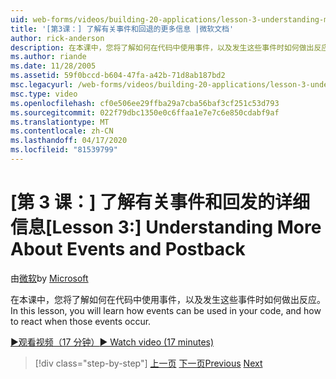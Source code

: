 ```yaml
---
uid: web-forms/videos/building-20-applications/lesson-3-understanding-more-about-events-and-postback
title: '[第3课：] 了解有关事件和回退的更多信息 |微软文档'
author: rick-anderson
description: 在本课中，您将了解如何在代码中使用事件，以及发生这些事件时如何做出反应。
ms.author: riande
ms.date: 11/28/2005
ms.assetid: 59f0bccd-b604-47fa-a42b-71d8ab187bd2
msc.legacyurl: /web-forms/videos/building-20-applications/lesson-3-understanding-more-about-events-and-postback
msc.type: video
ms.openlocfilehash: cf0e506ee29ffba29a7cba56baf3cf251c53d793
ms.sourcegitcommit: 022f79dbc1350e0c6ffaa1e7e7c6e850cdabf9af
ms.translationtype: MT
ms.contentlocale: zh-CN
ms.lasthandoff: 04/17/2020
ms.locfileid: "81539799"
---
```

# <a name="lesson-3--understanding-more-about-events-and-postback"></a><span data-ttu-id="4c9f5-103">[第 3 课：] 了解有关事件和回发的详细信息</span><span class="sxs-lookup"><span data-stu-id="4c9f5-103">[Lesson 3:]  Understanding More About Events and Postback</span></span>

<span data-ttu-id="4c9f5-104">由[微软](https://github.com/microsoft)</span><span class="sxs-lookup"><span data-stu-id="4c9f5-104">by [Microsoft](https://github.com/microsoft)</span></span>

<span data-ttu-id="4c9f5-105">在本课中，您将了解如何在代码中使用事件，以及发生这些事件时如何做出反应。</span><span class="sxs-lookup"><span data-stu-id="4c9f5-105">In this lesson, you will learn how events can be used in your code, and how to react when those events occur.</span></span>

[<span data-ttu-id="4c9f5-106">&#9654;观看视频（17 分钟）</span><span class="sxs-lookup"><span data-stu-id="4c9f5-106">&#9654; Watch video (17 minutes)</span></span>](https://channel9.msdn.com/Blogs/ASP-NET-Site-Videos/lesson-3-understanding-more-about-events-and-postback)

> [!div class="step-by-step"]
> <span data-ttu-id="4c9f5-107">[上一页](lesson-2-creating-a-web-forms-user-interface.md)
> [下一页](lesson-4-understanding-web-application-state.md)</span><span class="sxs-lookup"><span data-stu-id="4c9f5-107">[Previous](lesson-2-creating-a-web-forms-user-interface.md)
[Next](lesson-4-understanding-web-application-state.md)</span></span>
